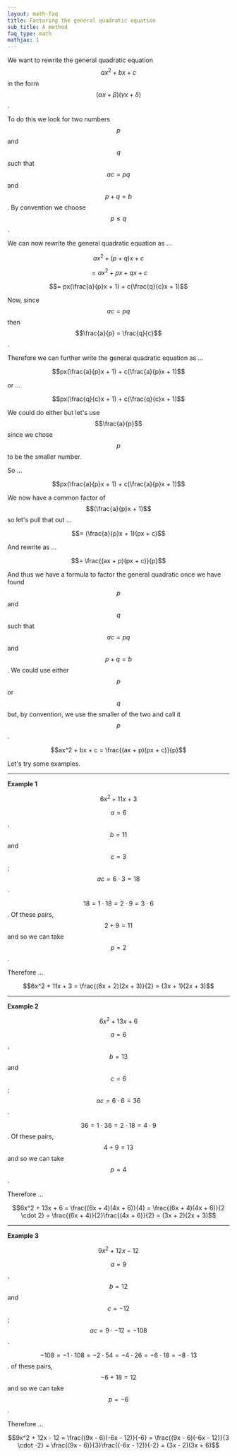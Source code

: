 ```yaml
---
layout: math-faq
title: Factoring the general quadratic equation
sub_title: A method
faq_type: math
mathjax: 1
---
```


We want to rewrite the general quadratic equation $$ax^2 + bx + c$$ in the form
$$(\alpha x + \beta)(\gamma x + \delta)$$.

To do this we look for two numbers $$p$$ and $$q$$ such that $$ac = pq$$ and $$p + q = b$$.  By convention we choose
$$p \leq q$$. 

We can now rewrite the general quadratic equation as ...

$$ax^2 + (p + q)x + c$$

$$= ax^2 + px + qx + c$$

$$= px(\frac{a}{p}x + 1) + c(\frac{q}{c}x + 1)$$

Now, since $$ac = pq$$ then $$\frac{a}{p} = \frac{q}{c}$$.

Therefore we can further write the general quadratic equation as ...

$$px(\frac{a}{p}x + 1) + c(\frac{a}{p}x + 1)$$

or ...

$$px(\frac{q}{c}x + 1) + c(\frac{q}{c}x + 1)$$

We could do either but let's use $$\frac{a}{p}$$ since we chose $$p$$ to be the smaller number.

So ...

$$px(\frac{a}{p}x + 1) + c(\frac{a}{p}x + 1)$$

We now have a common factor of $$(\frac{a}{p}x + 1)$$ so let's pull that out ...

$$= (\frac{a}{p}x + 1)(px + c)$$

And rewrite as ...

$$= \frac{(ax + p)(px + c)}{p}$$

And thus we have a formula to factor the general quadratic once we have found $$p$$ and $$q$$ such that $$ac = pq$$ and
$$p + q = b$$.  We could use either $$p$$ or $$q$$ but, by convention, we use the smaller of the two and call it $$p$$.

$$ax^2 + bx + c = \frac{(ax + p)(px + c)}{p}$$

Let's try some examples.

---

**Example 1**

$$6x^2 + 11x + 3$$

$$a = 6$$, $$b = 11$$ and $$c = 3$$; $$ac = 6 \cdot 3 = 18$$.

$$18 = 1 \cdot 18 = 2 \cdot 9 = 3 \cdot 6$$.  Of these pairs, $$2 + 9 = 11$$ and so we can take $$p = 2$$.

Therefore ...

$$6x^2 + 11x + 3 = \frac{(6x + 2)(2x + 3)}{2} = (3x + 1)(2x + 3)$$

---

**Example 2**

$$6x^2 + 13x + 6$$

$$a = 6$$, $$b = 13$$ and $$c = 6$$; $$ac = 6 \cdot 6 = 36$$.

$$36 = 1 \cdot 36 = 2 \cdot 18 = 4 \cdot 9$$.  Of these pairs, $$4 + 9 = 13$$ and so we can take $$p = 4$$.

Therefore ...

$$6x^2 + 13x + 6 = \frac{(6x + 4)(4x + 6)}{4} = \frac{(6x + 4)(4x + 6)}{2 \cdot 2} =
\frac{(6x + 4)}{2}\frac{(4x + 6)}{2} = (3x + 2)(2x + 3)$$

---

**Example 3**

$$9x^2 + 12x - 12$$

$$a = 9$$, $$b = 12$$ and $$c = -12$$; $$ac = 9 \cdot -12 = -108$$.

$$-108 = -1 \cdot 108 = -2 \cdot 54 = -4 \cdot 26 = -6 \cdot 18 = -8 \cdot 13$$.  of these pairs, $$-6 + 18 = 12$$ and
so we can take $$p = -6$$.

Therefore ...

$$9x^2 + 12x - 12 = \frac{(9x - 6)(-6x - 12)}{-6} = \frac{(9x - 6)(-6x - 12)}{3 \cdot -2} =
\frac{(9x - 6)}{3}\frac{(-6x - 12)}{-2} = (3x - 2)(3x + 6)$$


